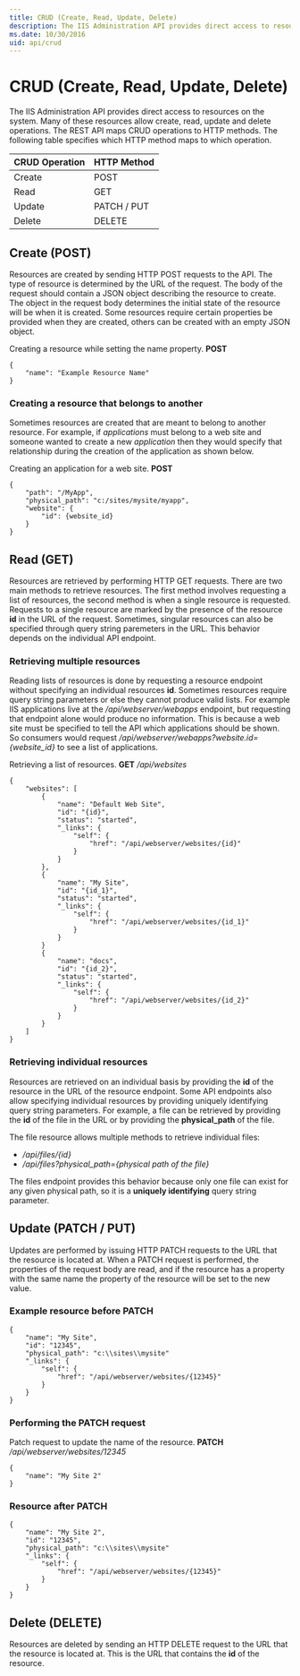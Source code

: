 ```yaml
---
title: CRUD (Create, Read, Update, Delete)
description: The IIS Administration API provides direct access to resources on the system.
ms.date: 10/30/2016
uid: api/crud
---
```


# CRUD (Create, Read, Update, Delete)

The IIS Administration API provides direct access to resources on the system. Many of these resources allow create, read, update and delete operations. The REST API maps CRUD operations to HTTP methods. The following table specifies which HTTP method maps to which operation. 


| CRUD Operation | HTTP Method |
|--------|---------------------|
| Create | POST                |
| Read   | GET                 |
| Update | PATCH / PUT         |
| Delete | DELETE              |

## Create (POST)

Resources are created by sending HTTP POST requests to the API. The type of resource is determined by the URL of the request. The body of the request should contain a JSON object describing the resource to create. The object in the request body determines the initial state of the resource will be when it is created. Some resources require certain properties be provided when they are created, others can be created with an empty JSON object.

Creating a resource while setting the name property. **POST**
```
{
    "name": "Example Resource Name"
}
```

### Creating a resource that belongs to another

Sometimes resources are created that are meant to belong to another resource. For example, if _applications_ must belong to a web site and someone wanted to create a new _application_ then they would specify that relationship during the creation of the application as shown below.

Creating an application for a web site. **POST**
```
{
    "path": "/MyApp",
    "physical_path": "c:/sites/mysite/myapp",
    "website": {
        "id": {website_id}
    }
}
```

## Read (GET)

Resources are retrieved by performing HTTP GET requests. There are two main methods to retrieve resources. The first method involves requesting a list of resources, the second method is when a single resource is requested. Requests to a single resource are marked by the presence of the resource **id** in the URL of the request. Sometimes, singular resources can also be specified through query string paremeters in the URL. This behavior depends on the individual API endpoint.

### Retrieving multiple resources

Reading lists of resources is done by requesting a resource endpoint without specifying an individual resources **id**. Sometimes resources require query string parameters or else they cannot produce valid lists. For example IIS applications live at the _/api/webserver/webapps_ endpoint, but requesting that endpoint alone would produce no information. This is because a web site must be specified to tell the API which applications should be shown. So consumers would request */api/webserver/webapps?website.id={website_id}* to see a list of applications.

Retrieving a list of resources. **GET** _/api/websites_
```
{
    "websites": [
        {
            "name": "Default Web Site",
            "id": "{id}",
            "status": "started",
            "_links": {
                "self": {
                    "href": "/api/webserver/websites/{id}"
                }
            }
        },
        {
            "name": "My Site",
            "id": "{id_1}",
            "status": "started",
            "_links": {
                "self": {
                    "href": "/api/webserver/websites/{id_1}"
                }
            }
        }
        {
            "name": "docs",
            "id": "{id_2}",
            "status": "started",
            "_links": {
                "self": {
                    "href": "/api/webserver/websites/{id_2}"
                }
            }
        }
    ]
}
```

### Retrieving individual resources

Resources are retrieved on an individual basis by providing the **id** of the resource in the URL of the resource endpoint. Some API endpoints also allow specifying individual resources by providing uniquely identifying query string parameters. For example, a file can be retrieved by providing the **id** of the file in the URL or by providing the **physical_path** of the file.

The file resource allows multiple methods to retrieve individual files:
* */api/files/{id}*
* */api/files?physical_path={physical path of the file}*

The files endpoint provides this behavior because only one file can exist for any given physical path, so it is a **uniquely identifying** query string parameter.

## Update (PATCH / PUT)

Updates are performed by issuing HTTP PATCH requests to the URL that the resource is located at. When a PATCH request is performed, the properties of the request body are read, and if the resource has a property with the same name the property of the resource will be set to the new value.

### Example resource before PATCH
```
{
    "name": "My Site",
    "id": "12345",
    "physical_path": "c:\\sites\\mysite"
    "_links": {
        "self": {
            "href": "/api/webserver/websites/{12345}"
        }
    }
}
```

### Performing the PATCH request

Patch request to update the name of the resource. **PATCH** _/api/webserver/websites/12345_
```
{
    "name": "My Site 2"
}
```

### Resource after PATCH
```
{
    "name": "My Site 2",
    "id": "12345",
    "physical_path": "c:\\sites\\mysite"
    "_links": {
        "self": {
            "href": "/api/webserver/websites/{12345}"
        }
    }
}
```

## Delete (DELETE)

Resources are deleted by sending an HTTP DELETE request to the URL that the resource is located at. This is the URL that contains the **id** of the resource.